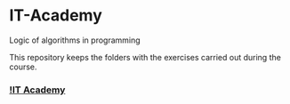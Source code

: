 # IT-Academy
 Logic of algorithms in programming
 
 This repository keeps the folders with the exercises carried out during the course.
### [!IT Academy](https://itacademy.barcelonactiva.cat/)
